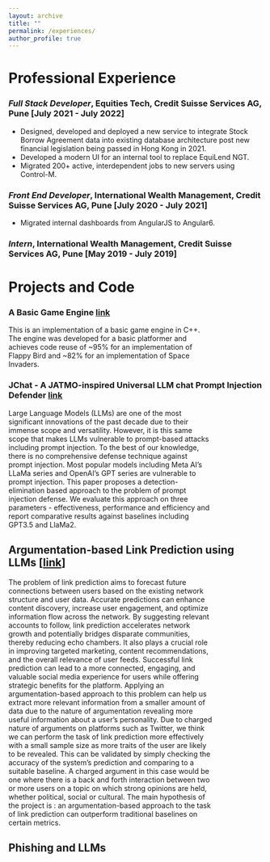 ```yaml
---
layout: archive
title: ""
permalink: /experiences/
author_profile: true
---
```


Professional Experience 
======
### *Full Stack Developer*, Equities Tech, Credit Suisse Services AG, Pune [July 2021 - July 2022]
- Designed, developed and deployed a new service to integrate Stock Borrow Agreement data into existing database architecture post new financial legislation being passed in Hong Kong in 2021.
- Developed a modern UI for an internal tool to replace EquiLend NGT.
- Migrated 200+ active, interdependent jobs to new servers using Control-M.

### *Front End Developer*, International Wealth Management, Credit Suisse Services AG, Pune [July 2020 - July 2021]
- Migrated internal dashboards from AngularJS to Angular6.

### *Intern*, International Wealth Management, Credit Suisse Services AG, Pune [May 2019 - July 2019]

Projects and Code
======
### A Basic Game Engine [link](https://github.com/OJ98/Game_Engine_Design_Final_Project/tree/main)
<div style="width: 80%;">
    This is an implementation of a basic game engine in C++. The engine was developed for a basic platformer and achieves code reuse of ~95% for an implementation of Flappy Bird and ~82% for an implementation of Space Invaders.
</div>

### JChat - A JATMO-inspired Universal LLM chat Prompt Injection Defender [link](https://github.com/davidroot8/JChat)
<div style="width: 80%;">
    Large Language Models (LLMs) are one of the most significant innovations of the past decade due to their immense scope and versatility. However, it is this same scope that makes LLMs vulnerable to prompt-based attacks including prompt injection. To the best of our knowledge, there is no comprehensive defense technique against prompt injection. Most popular models including Meta AI’s LLaMa series and OpenAI’s GPT series are vulnerable to prompt injection. This paper proposes a detection-elimination based approach to the problem of prompt injection defense. We evaluate this approach on three parameters - effectiveness, performance and efficiency and report comparative results against baselines including GPT3.5 and LlaMa2.
</div>

## Argumentation-based Link Prediction using LLMs \[[link](https://github.com/OJ98/Argumentation-based-Link-Prediction-using-LLMs)\]
<div style="width: 80%;">    
    The problem of link prediction aims to forecast future connections between users based on the existing network structure and user data. Accurate predictions can enhance content discovery, increase user engagement, and optimize information flow across the network. By suggesting relevant accounts to follow, link prediction accelerates network growth and potentially bridges disparate communities, thereby reducing echo chambers. It also plays a crucial role in improving targeted marketing, content recommendations, and the overall relevance of user feeds. Successful link prediction can lead to a more connected, engaging, and valuable social media experience for users while offering strategic benefits for the platform. Applying an argumentation-based approach to this problem can help us extract more relevant information from a smaller amount of data due to the nature of argumentation revealing more useful information about a user’s personality. Due to charged nature of arguments on platforms such as Twitter, we think we can perform the task of link prediction more effectively with a small sample size as more traits of the user are likely to be revealed. This can be validated by simply checking the accuracy of the system’s prediction and comparing to a suitable baseline. A charged argument in this case would be one where there is a back and forth interaction between two or more users on a topic on which strong opinions are held, whether political, social or cultural. The main hypothesis of the project is : an argumentation-based approach to the task of link prediction can outperform traditional baselines on certain metrics.
</div>

## Phishing and LLMs
<div style="width: 80%;">
</div>